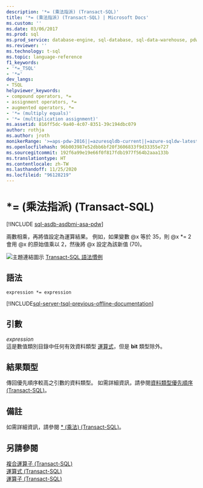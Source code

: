 ```yaml
---
description: '*= (乘法指派) (Transact-SQL)'
title: '*= (乘法指派) (Transact-SQL) | Microsoft Docs'
ms.custom: ''
ms.date: 03/06/2017
ms.prod: sql
ms.prod_service: database-engine, sql-database, sql-data-warehouse, pdw
ms.reviewer: ''
ms.technology: t-sql
ms.topic: language-reference
f1_keywords:
- '*=_TSQL'
- '*='
dev_langs:
- TSQL
helpviewer_keywords:
- compound operators, *=
- assignment operators, *=
- augmented operators, *=
- '*= (multiply equals)'
- '*= (multiplication assignment)'
ms.assetid: 816ff5dc-9a40-4c07-8351-39c194dbc079
author: rothja
ms.author: jroth
monikerRange: '>=aps-pdw-2016||=azuresqldb-current||=azure-sqldw-latest||>=sql-server-2016||=sqlallproducts-allversions||>=sql-server-linux-2017||=azuresqldb-mi-current'
ms.openlocfilehash: 96b003987e52dbb6bf20f3606833f9d33355e727
ms.sourcegitcommit: 192f6a99e19e66f0f817fdb1977f564b2aaa133b
ms.translationtype: HT
ms.contentlocale: zh-TW
ms.lasthandoff: 11/25/2020
ms.locfileid: "96128219"
---
```

# <a name="-multiplication-assignment-transact-sql"></a>*= (乘法指派) (Transact-SQL)
[!INCLUDE [sql-asdb-asdbmi-asa-pdw](../../includes/applies-to-version/sql-asdb-asdbmi-asa-pdw.md)]

兩數相乘，再將值設定為運算結果。 例如，如果變數 @x 等於 35，則 @x *= 2 會用 @x 的原始值乘以 2，然後將 @x 設定為該新值 (70)。  
  
![主題連結圖示](../../database-engine/configure-windows/media/topic-link.gif "主題連結圖示") [Transact-SQL 語法慣例](../../t-sql/language-elements/transact-sql-syntax-conventions-transact-sql.md)  
  
## <a name="syntax"></a>語法  
  
```syntaxsql  
expression *= expression  
```  
  
[!INCLUDE[sql-server-tsql-previous-offline-documentation](../../includes/sql-server-tsql-previous-offline-documentation.md)]

## <a name="arguments"></a>引數
_expression_  
這是數值類別目錄中任何有效資料類型 [運算式](../../t-sql/language-elements/expressions-transact-sql.md)，但是 **bit** 類型除外。  
  
## <a name="result-types"></a>結果類型  
傳回優先順序較高之引數的資料類型。 如需詳細資訊，請參閱[資料類型優先順序 &#40;Transact-SQL&#41;](../../t-sql/data-types/data-type-precedence-transact-sql.md)。  
  
## <a name="remarks"></a>備註  
如需詳細資訊，請參閱 [&#42; &#40;乘法&#41; &#40;Transact-SQL&#41;](../../t-sql/language-elements/multiply-transact-sql.md)。  
  
## <a name="see-also"></a>另請參閱  
[複合運算子 &#40;Transact-SQL&#41;](../../t-sql/language-elements/compound-operators-transact-sql.md)   
[運算式 &#40;Transact-SQL&#41;](../../t-sql/language-elements/expressions-transact-sql.md)   
[運算子 &#40;Transact-SQL&#41;](../../t-sql/language-elements/operators-transact-sql.md)  
  
  

